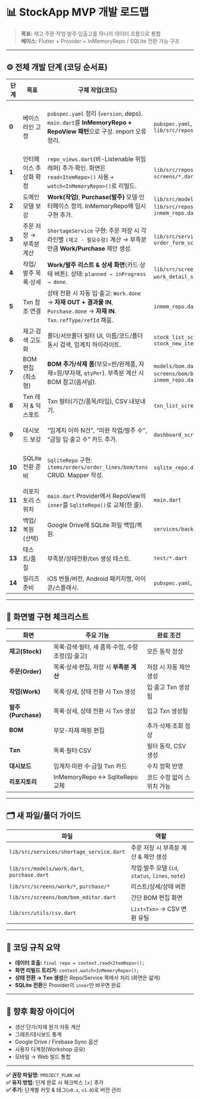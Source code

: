# 📊 StockApp MVP 개발 로드맵

> **목표:** 재고·주문·작업·발주·입출고를 하나의 데이터 흐름으로 통합  
> **베이스:** Flutter + Provider + InMemoryRepo / SQLite 전환 가능 구조

---

## ⚙️ 전체 개발 단계 (코딩 순서표)

| 단계 | 목표 | 구체 작업(코드) | 파일/폴더 | 완료 기준(DoD) |
|------|------|----------------|-------------|----------------|
| **0** | 베이스라인 고정 | `pubspec.yaml` 정리 (`version`, deps). `main.dart`를 **InMemoryRepo + RepoView 패턴**으로 구성. import 오류 정리. | `pubspec.yaml`, `lib/main.dart`, `lib/src/repos/repo_views.dart` | `flutter run` 무오류, 대시보드·재고·주문·입출고 화면 진입 OK |
| **1** | 인터페이스 추상화 확정 | `repo_views.dart`(비-Listenable 위임 래퍼) 추가·확인. 화면은 `read<ItemRepo>()` 사용 + `watch<InMemoryRepo>()`로 리빌드. | `lib/src/repos/repo_views.dart`, 각 `screens/*.dart` | “Provider Listenable 에러” 재발 없음 |
| **2** | 도메인 모델 보강 | **Work(작업)**, **Purchase(발주)** 모델·인터페이스 정의. InMemoryRepo에 임시 구현 추가. | `lib/src/models/work.dart`, `purchase.dart`, `lib/src/repos/repo_interfaces.dart`, `inmem_repo.dart` | mock 생성/조회 메서드 동작 |
| **3** | 주문 저장 → 부족분 계산 | `ShortageService` 구현: 주문 저장 시 각 라인별 `(재고 - 필요수량)` 계산 → 부족분만큼 **Work/Purchase** 제안 생성. | `lib/src/services/shortage_service.dart`, `order_form_screen.dart` | 주문 저장 후 콘솔/스낵바에 제안 수 확인 |
| **4** | 작업/발주 목록·상세 | **Work/발주 리스트 & 상세 화면**(카드·상태 버튼). 상태: `planned → inProgress → done`. | `lib/src/screens/work/work_list_screen.dart`, `work_detail_screen.dart`, `purchase/*` | 상태 전환 동작 |
| **5** | Txn 참조 연결 | 상태 전환 시 자동 입·출고: `Work.done` → **자재 OUT + 결과물 IN**, `Purchase.done` → **자재 IN**. `Txn.refType/refId` 채움. | `inmem_repo.dart`, `models/txn.dart` | Txn 리스트에서 참조 표시·수량 일치 |
| **6** | 재고·검색 고도화 | 폴더/서브폴더 필터 UI, 이름/코드/폴더 동시 검색, 임계치 하이라이트. | `stock_list_screen.dart`, `stock_new_item_sheet.dart` | 키워드+폴더 필터 동작 |
| **7** | BOM 편집(최소형) | **BOM 추가/삭제 폼**(부모=반/완제품, 자재=원/부자재, `qtyPer`). 부족분 계산 시 BOM 참고(옵셔널). | `models/bom.dart`, `screens/bom/bom_editor.dart`, `inmem_repo.dart` | BOM 추가·조회·삭제 가능 |
| **8** | Txn 레저 & 익스포트 | Txn 필터(기간/품목/타입), CSV 내보내기. | `txn_list_screen.dart`, `utils/csv.dart` | 필터·CSV 동작 |
| **9** | 대시보드 보강 | “임계치 이하 N건”, “미완 작업/발주 수”, “금일 입·출고 수” 카드 추가. | `dashboard_screen.dart`, `inmem_repo.dart` | 카드 수치 변화 즉시 반영 |
| **10** | SQLite 전환 준비 | `SqliteRepo` 구현: `items/orders/order_lines/bom/txns` CRUD. Mapper 작성. | `sqlite_repo.dart`, `assets/sql/schema.sql` | SqliteRepo로 스위치 시 정상 동작 |
| **11** | 리포지토리 스위치 | `main.dart` Provider에서 RepoView의 `inner`를 `SqliteRepo()`로 교체(한 줄). | `main.dart` | 화면 코드 변경 없이 동작 |
| **12** | 백업/복원(선택) | Google Drive에 SQLite 파일 백업/복원. | `services/backup_service.dart` | 수동 백업·복원 1회 성공 |
| **13** | 테스트/품질 | 부족분/상태전환/txn 생성 테스트. | `test/*.dart` | `flutter test` 통과 |
| **14** | 릴리즈 준비 | iOS 번들/버전, Android 패키지명, 아이콘/스플래시. | `pubspec.yaml`, `ios/`, `android/` | 실기기 빌드 OK |

---

## 🧱 화면별 구현 체크리스트

| 화면 | 주요 기능 | 완료 조건 |
|------|------------|------------|
| **재고(Stock)** | 목록·검색·필터, 새 품목·수정, 수량 조정(입·출고) | 모든 동작 정상 |
| **주문(Order)** | 목록·상세·편집, 저장 시 **부족분 계산** | 저장 시 자동 제안 생성 |
| **작업(Work)** | 목록·상세, 상태 전환 시 Txn 생성 | 입·출고 Txn 생성됨 |
| **발주(Purchase)** | 목록·상세, 상태 전환 시 Txn 생성 | 입고 Txn 생성됨 |
| **BOM** | 부모-자재 매핑 편집 | 추가·삭제·조회 정상 |
| **Txn** | 목록·필터·CSV | 필터 동작, CSV 생성 |
| **대시보드** | 임계치·미완 수·금일 Txn 카드 | 수치 정확 반영 |
| **리포지토리** | InMemoryRepo ↔ SqliteRepo 교체 | 코드 수정 없이 스위치 가능 |

---

## 🗂 새 파일/폴더 가이드

| 파일 | 역할 |
|------|------|
| `lib/src/services/shortage_service.dart` | 주문 저장 시 부족분 계산 & 제안 생성 |
| `lib/src/models/work.dart`, `purchase.dart` | 작업·발주 모델 (`id`, `status`, `lines`, `note`) |
| `lib/src/screens/work/*`, `purchase/*` | 리스트/상세/상태 버튼 |
| `lib/src/screens/bom/bom_editor.dart` | 간단 BOM 편집 화면 |
| `lib/src/utils/csv.dart` | `List<Txn>` → CSV 변환 유틸 |

---

## 🧩 코딩 규칙 요약

- **데이터 호출:** `final repo = context.read<ItemRepo>();`
- **화면 리빌드 트리거:** `context.watch<InMemoryRepo>();`
- **상태 전환 → Txn 생성**은 Repo/Service 쪽에서 처리 (화면은 얇게)
- **SQLite 전환**은 Provider의 `inner`만 바꾸면 완료

---

## 🚀 향후 확장 아이디어

- 생산 단가/자재 원가 자동 계산
- 그래프/대시보드 통계
- Google Drive / Firebase Sync 옵션
- 사용자 다계정(Workshop 공유)
- 모바일 → Web 빌드 통합

---

**✅ 권장 파일명:** `PROJECT_PLAN.md`  
**✅ 유지 방법:** 단계 완료 시 체크박스 `[x]` 추가  
**✅ 주기:** 단계별 커밋 & 태그(`v0.x`, `v1.0`)로 버전 관리

